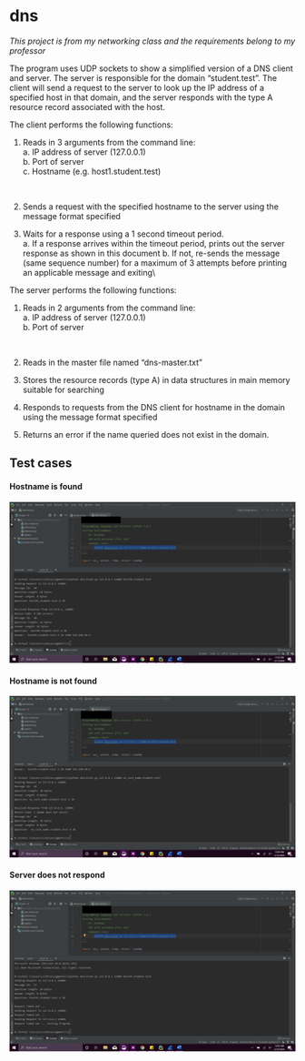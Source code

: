 # dns
_This project is from my networking class and the requirements belong to my professor_

The program uses UDP sockets to show a simplified version of a DNS client and server. The server is
responsible for the domain “student.test”. The client will send a request to the server to look up the IP
address of a specified host in that domain, and the server responds with the type A resource record
associated with the host.

The client performs the following functions:

1. Reads in 3 arguments from the command line:\
a. IP address of server (127.0.0.1)\
b. Port of server\
c. Hostname (e.g. host1.student.test)
<br>

2. Sends a request with the specified hostname to the server using the message format specified

3. Waits for a response using a 1 second timeout period.\
a. If a response arrives within the timeout period, prints out the server response as shown in
this document
b. If not, re-sends the message (same sequence number) for a maximum of 3 attempts before
printing an applicable message and exiting\

The server performs the following functions:
1. Reads in 2 arguments from the command line:\
a. IP address of server (127.0.0.1)\
b. Port of server
<br>

2. Reads in the master file named “dns-master.txt”

3. Stores the resource records (type A) in data structures in main memory suitable for searching

4. Responds to requests from the DNS client for hostname in the domain using the message format
specified

5. Returns an error if the name queried does not exist in the domain.

## Test cases
#### Hostname is found
![nameFound](nameFound.png)
<br>

#### Hostname is not found
![nameNotFound](nameNotFound.png)
<br>

#### Server does not respond
![serverNotResponds](server_not_responds.png)